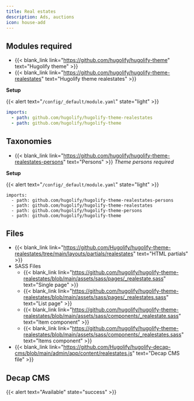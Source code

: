 ```yaml
---
title: Real estates
description: Ads, auctions
icon: house-add
---
```


## Modules required

- {{< blank_link link="https://github.com/hugolify/hugolify-theme" text="Hugolify theme" >}}
- {{< blank_link link="https://github.com/hugolify/hugolify-theme-realestates" text="Hugolify theme realestates" >}}

**Setup**

{{< alert text="`/config/_default/module.yaml`" state="light" >}}

```yml
imports:
  - path: github.com/hugolify/hugolify-theme-realestates
  - path: github.com/hugolify/hugolify-theme
```

## Taxonomies

- {{< blank_link link="https://github.com/hugolify/hugolify-theme-realestates-persons" text="Persons" >}} _Theme persons required_

**Setup**

{{< alert text="`/config/_default/module.yaml`" state="light" >}}

```go-html-template
imports:
  - path: github.com/hugolify/hugolify-theme-realestates-persons
  - path: github.com/hugolify/hugolify-theme-realestates
  - path: github.com/hugolify/hugolify-theme-persons
  - path: github.com/hugolify/hugolify-theme
```

## Files

- {{< blank_link link="https://github.com/Hugolify/hugolify-theme-realestates/tree/main/layouts/partials/realestates" text="HTML partials" >}}
- SASS Files
  - {{< blank_link link="https://github.com/hugolify/hugolify-theme-realestates/blob/main/assets/sass/pages/_realestate.sass" text="Single page" >}}
  - {{< blank_link link="https://github.com/hugolify/hugolify-theme-realestates/blob/main/assets/sass/pages/_realestates.sass" text="List page" >}}
  - {{< blank_link link="https://github.com/hugolify/hugolify-theme-realestates/blob/main/assets/sass/components/_realestate.sass" text="Item component" >}}
  - {{< blank_link link="https://github.com/hugolify/hugolify-theme-realestates/blob/main/assets/sass/components/_realestates.sass" text="Items component" >}}
- {{< blank_link link="https://github.com/Hugolify/hugolify-decap-cms/blob/main/admin/app/content/realestates.js" text="Decap CMS file" >}}

## Decap CMS

{{< alert text="Available" state="success" >}}
